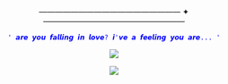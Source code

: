 #

<p align="center">
—————————————————— ✦ —————————————————— 
</p>


<p align="center">
<code style="color : blue">' 𝙖𝙧𝙚 𝙮𝙤𝙪 𝙛𝙖𝙡𝙡𝙞𝙣𝙜 𝙞𝙣 𝙡𝙤𝙫𝙚? 𝙞'𝙫𝙚 𝙖 𝙛𝙚𝙚𝙡𝙞𝙣𝙜 𝙮𝙤𝙪 𝙖𝙧𝙚... '</code>
</p>

<p align="center">
<img src="https://github.com/user-attachments/assets/4a7efbf2-4768-4ab4-800f-c6f23753a10b"/> 
</p>


<p align="center">
<img src="https://github.com/user-attachments/assets/09d89173-b85a-46ba-a177-f8de43679ac1"/> 
</p>



#

</p>

</p>
<!--

**mochitails/mochitails** is a ✨ _special_ ✨ repository because its `README.md` (this file) appears on your GitHub profile.


